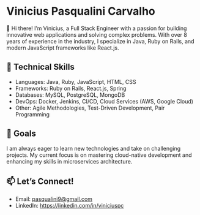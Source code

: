 # Vinicius Pasqualini Carvalho

👋 Hi there! I’m Vinicius, a Full Stack Engineer with a passion for building innovative web applications and solving complex problems. With over 8 years of experience in the industry, I specialize in Java, Ruby on Rails, and modern JavaScript frameworks like React.js.

## 🔧 Technical Skills

- Languages: Java, Ruby, JavaScript, HTML, CSS
- Frameworks: Ruby on Rails, React.js, Spring
- Databases: MySQL, PostgreSQL, MongoDB
- DevOps: Docker, Jenkins, CI/CD, Cloud Services (AWS, Google Cloud)
- Other: Agile Methodologies, Test-Driven Development, Pair Programming

## 🎯 Goals

I am always eager to learn new technologies and take on challenging projects. My current focus is on mastering cloud-native development and enhancing my skills in microservices architecture.

## 📫 Let’s Connect!
- Email: pasqualini9@gmail.com
- LinkedIn: https://linkedin.com/in/viniciuspc


<!---
viniciuspc/viniciuspc is a ✨ special ✨ repository because its `README.md` (this file) appears on your GitHub profile.
You can click the Preview link to take a look at your changes.
--->
